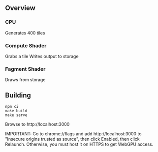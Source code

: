## Overview

### CPU

Generates 400 tiles

### Compute Shader

Grabs a tile
Writes output to storage


### Fagment Shader

Draws from storage


## Building

```
npm ci
make build
make serve
```

Browse to http://localhost:3000

IMPORTANT: Go to chrome://flags and add http://localhost:3000 to "Insecure
origins trusted as source", then click Enabled, then click Relaunch.  Otherwise, you must
host it on HTTPS to get WebGPU access.
